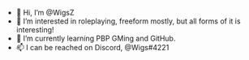 - 👋 Hi, I’m @WigsZ
- 👀 I’m interested in roleplaying, freeform mostly, but all forms of it is interesting!
- 🌱 I’m currently learning PBP GMing and GitHub.
- 📫 I can be reached on Discord, @Wigs#4221
<!---
WigsZ/WigsZ is a ✨ special ✨ repository because its `README.md` (this file) appears on your GitHub profile.
You can click the Preview link to take a look at your changes.
--->
